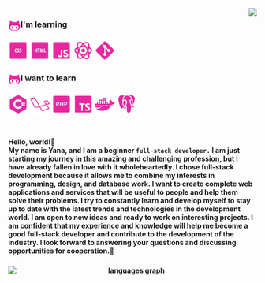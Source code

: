 <img align="right" height="300" src="https://i.imgur.com/fqr7rm1.gif"/>

###

<div> <img align="left" src="icons/icons8-octocat-50.png" height="25"  /> <h3 align="left"> I'm learning </h3> </div>

###

<div align="left">
  <code><img src="icons/icons8-css-50.png" height="40"  /></code>
<!--   <img width="10" /> -->
  <code><img src="icons/icons8-html-50.png" height="40"  /></code>
<!--   <img width="10" /> -->
  <code><img src="icons/icons8-javascript-50.png" height="40"  /></code>
<!--   <img width="10" /> -->
  <code><img src="icons/icons8-react-48 (1).png" height="40"  /></code>
<!--   <img width="10" /> -->
  <code><img src="icons/icons8-git-50.png" height="40" alt="git logo"  /></code>
<!--    <img width="10" /> -->
</div>

###

<div> <img align="left" src="icons/icons8-octocat-50.png" height="25"  /> <h3 align="left"> I want to learn </h3> </div>

###

<div align="left">
  <code><img src="icons/icons8-c-50.png" height="40"  /></code>
<!--   <img width="10" /> -->
    <code><img src="icons/icons8-laravel-50.png" height="40"  /></code>
<!--   <img width="10" /> -->
    <code><img src="icons/icons8-php-50.png" height="40"  /></code>
<!--   <img width="10" /> -->
    <code><img src="icons/icons8-typescript-50.png" height="40"  /></code>
<!--   <img width="10" /> -->
    <code><img src="icons/icons8-docker-50.png" height="40"  /></code>
<!--   <img width="10" /> -->
    <code><img src="icons/icons8-postgresql-50.png" height="40"  /></code>
<!--   <img width="10" /> -->
</div>

<br><p><b>Hello, world!🎀<b> <br>
My name is Yana, and I am a beginner <code>full-stack developer.</code> I am just starting my journey in this amazing and challenging profession, but I have already fallen in love with it wholeheartedly.
I chose full-stack development because it allows me to combine my interests in programming, design, and database work. I want to create complete web applications and services that will be useful to people and help them solve their problems.
I try to constantly learn and develop myself to stay up to date with the latest trends and technologies in the development world.
I am open to new ideas and ready to work on interesting projects. I am confident that my experience and knowledge will help me become a good full-stack developer and contribute to the development of the industry.
I look forward to answering your questions and discussing opportunities for cooperation.🌸</p>




<div align="center">
<!--   <img align="left" src="https://github-readme-stats.vercel.app/api?username=yannyxcode&hide_title=false&hide_rank=false&show_icons=true&include_all_commits=true&count_private=true&disable_animations=false&theme=synthwave&locale=en&hide_border=true&order=1" height="150" alt="stats graph"  /> -->
  <img width="800px" align="right" src="https://github-readme-stats.vercel.app/api/top-langs?username=yannyxcode&locale=en&hide_title=false&layout=compact&card_width=400&langs_count=5&theme=synthwave&hide_border=true&order=2" height="150" alt="languages graph"  />
</div>

###
